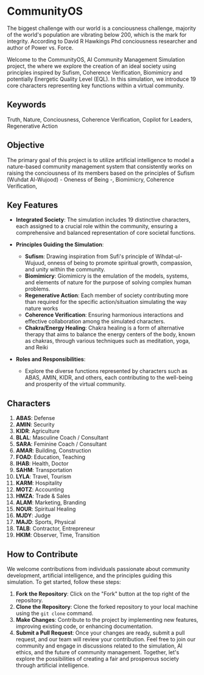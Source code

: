 # CommunityOS

The biggest challenge with our world is a conciousness challenge, majority of the world's population are vibrating below 200, which is the mark for integrity. According to David R Hawkings Phd conciousness researcher and author of Power vs. Force.

Welcome to the CommunityOS, AI Community Management Simulation project, the where we explore the creation of an ideal society using principles inspired by Sufism, Coherence Verification, Biomimicry and potentially Energetic Quality Level (EQL). In this simulation, we introduce 19 core characters representing key functions within a virtual community.

## Keywords
Truth, Nature, Conciousness, Coherence Verification, Copilot for Leaders, Regenerative Action

## Objective
The primary goal of this project is to utilize artificial intelligence to model a nature-based community management system that consistently works on raising the conciousness of its members based on the principles of Sufism (Wuhdat Al-Wujood) - Oneness of Being -, Biomimicry,  Coherence Verification, 

## Key Features
- **Integrated Society**: The simulation includes 19 distinctive characters, each assigned to a crucial role within the community, ensuring a comprehensive and balanced representation of core societal functions.

- **Principles Guiding the Simulation**:
  - **Sufism**: Drawing inspiration from Sufi's principle of Wihdat-ul-Wujuud, onness of being to promote spiritual growth, compassion, and unity within the community.
  - **Biomimicry**: Giomimicry is the emulation of the models, systems, and elements of nature for the purpose of solving complex human problems.
  - **Regenerative Action**: Each member of society contributing more than required for the specific action/situation simulating the way nature works
  - **Coherence Verification**: Ensuring harmonious interactions and effective collaboration among the simulated characters.
  - **Chakra/Energy Healing**: Chakra healing is a form of alternative therapy that aims to balance the energy centers of the body, known as chakras, through various techniques such as meditation, yoga, and Reiki

- **Roles and Responsibilities**:
  - Explore the diverse functions represented by characters such as ABAS, AMIN, KIDR, and others, each contributing to the well-being and prosperity of the virtual community.
## Characters
1. **ABAS**: Defense
2. **AMIN**: Security
3. **KIDR**: Agriculture
4. **BLAL**: Masculine Coach / Consultant
5. **SARA**: Feminine Coach / Consultant
6. **AMAR**: Building, Construction
7. **FOAD**: Education, Teaching
8. **IHAB**: Health, Doctor
9. **SAHM**: Transportation
10. **LYLA**: Travel, Tourism
11. **KARM**: Hospitality
12. **MOTZ**: Accounting
13. **HMZA**: Trade & Sales
14. **ALAM**: Marketing, Branding
15. **NOUR**: Spiritual Healing
16. **MJDY**: Judge
17. **MAJD**: Sports, Physical
18. **TALB**: Contractor, Entrepreneur
19. **HKIM**: Observer, Time, Transition

## How to Contribute
We welcome contributions from individuals passionate about community development, artificial intelligence, and the principles guiding this simulation. To get started, follow these steps:
1. **Fork the Repository**: Click on the "Fork" button at the top right of the repository.
2. **Clone the Repository**: Clone the forked repository to your local machine using the `git clone` command.
3. **Make Changes**: Contribute to the project by implementing new features, improving existing code, or enhancing documentation.
4. **Submit a Pull Request**: Once your changes are ready, submit a pull request, and our team will review your contribution.
Feel free to join our community and engage in discussions related to the simulation, AI ethics, and the future of community management. Together, let's explore the possibilities of creating a fair and prosperous society through artificial intelligence.
